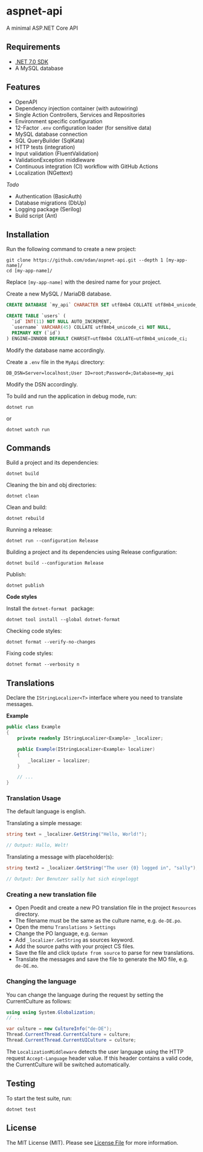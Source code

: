 # aspnet-api

A minimal ASP.NET Core API

## Requirements

* [.NET 7.0 SDK](https://dotnet.microsoft.com/en-us/download/dotnet/7.0)
* A MySQL database

## Features

* OpenAPI
* Dependency injection container (with autowiring)
* Single Action Controllers, Services and Repositories
* Environment specific configuration
* 12-Factor `.env` configuration loader (for sensitive data)
* MySQL database connection
* SQL QueryBuilder (SqlKata)
* HTTP tests (integration)
* Input validation (FluentValidation)
* ValidationException middleware
* Continuous integration (CI) workflow with GitHub Actions
* Localization (NGettext)

*Todo*

* Authentication (BasicAuth)
* Database migrations (DbUp)
* Logging package (Serilog)
* Build script (Ant)

## Installation

Run the following command to create a new project:

```
git clone https://github.com/odan/aspnet-api.git --depth 1 [my-app-name]/
cd [my-app-name]/
```

Replace `[my-app-name]` with the desired name for your project. 


Create a new MySQL / MariaDB database.

```sql
CREATE DATABASE `my_api` CHARACTER SET utf8mb4 COLLATE utf8mb4_unicode_ci; 

CREATE TABLE `users` (
  `id` INT(11) NOT NULL AUTO_INCREMENT,
  `username` VARCHAR(45) COLLATE utf8mb4_unicode_ci NOT NULL,
  PRIMARY KEY (`id`)
) ENGINE=INNODB DEFAULT CHARSET=utf8mb4 COLLATE=utf8mb4_unicode_ci;
```

Modify the database name accordingly.

Create a `.env` file in the `MyApi` directory:

```env
DB_DSN=Server=localhost;User ID=root;Password=;Database=my_api
```

Modify the DSN accordingly.

To build and run the application in debug mode, run:

```
dotnet run
```

or

```
dotnet watch run
```

## Commands

Build a project and its dependencies:

```
dotnet build
```

Cleaning the bin and obj directories:

```
dotnet clean
```

Clean and build:

```
dotnet rebuild
```

Running a release:

```
dotnet run --configuration Release
```

Building a project and its dependencies using Release configuration:

```
dotnet build --configuration Release
```

Publish:

```
dotnet publish
```

**Code styles**

Install the `dotnet-format ` package:

```
dotnet tool install --global dotnet-format 
```

Checking code styles:

```
dotnet format --verify-no-changes
```

Fixing code styles:

```
dotnet format --verbosity n
```

## Translations

Declare the `IStringLocalizer<T>` interface 
where you need to translate messages.

**Example**

```csharp
public class Example
{
    private readonly IStringLocalizer<Example> _localizer;

    public Example(IStringLocalizer<Example> localizer)
    {
        _localizer = localizer;
    }

    // ...
}
```

### Translation Usage

The default language is english.

Translating a simple message:

```cs
string text = _localizer.GetString("Hello, World!");

// Output: Hallo, Welt!
```

Translating a message with placeholder(s):

```cs
string text2 = _localizer.GetString("The user {0} logged in", "sally");

// Output: Der Benutzer sally hat sich eingeloggt
```

### Creating a new translation file

* Open Poedit and create a new PO translation file in the project `Resources` directory.
* The filename must be the same as the culture name, e.g. `de-DE.po`.
* Open the menu `Translations` > `Settings`
* Change the PO language, e.g. `German`
* Add `_localizer.GetString` as sources keyword.
* Add the source paths with your project CS files.
* Save the file and click `Update from source` to parse for new translations.
* Translate the messages and save the file to generate the MO file, e.g. `de-DE.mo`.

### Changing the language

You can change the language during the request by setting the CurrentCulture
as follows:

```csharp
using using System.Globalization;
// ...

var culture = new CultureInfo("de-DE");
Thread.CurrentThread.CurrentCulture = culture;
Thread.CurrentThread.CurrentUICulture = culture;
```

The `LocalizationMiddleware` detects the user language using the HTTP request
`Accept-Language` header value. If this header contains a valid code, the 
CurrentCulture will be switched automatically.

## Testing

To start the test suite, run:

```
dotnet test
```

## License

The MIT License (MIT). Please see [License File](LICENSE) for more information.
